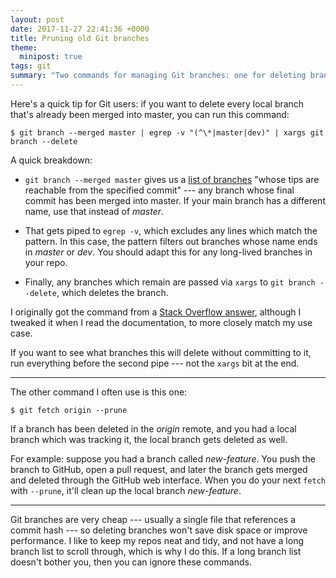 ```yaml
---
layout: post
date: 2017-11-27 22:41:36 +0000
title: Pruning old Git branches
theme:
  minipost: true
tags: git
summary: "Two commands for managing Git branches: one for deleting branches which have already been merged, one for deleting branches which were deleted on a remote."
---
```


Here's a quick tip for Git users: if you want to delete every local branch that's already been merged into master, you can run this command:

```console
$ git branch --merged master | egrep -v "(^\*|master|dev)" | xargs git branch --delete
```

A quick breakdown:

*   `git branch --merged master` gives us a [list of branches][branch] "whose tips are reachable from the specified commit" --- any branch whose final commit has been merged into master.
    If your main branch has a different name, use that instead of _master_.

*   That gets piped to `egrep -v`, which excludes any lines which match the pattern.
    In this case, the pattern filters out branches whose name ends in _master_ or _dev_.
    You should adapt this for any long-lived branches in your repo.

*   Finally, any branches which remain are passed via `xargs` to `git branch --delete`, which deletes the branch.

I originally got the command from a [Stack Overflow answer][so], although I tweaked it when I read the documentation, to more closely match my use case.

If you want to see what branches this will delete without committing to it, run everything before the second pipe --- not the `xargs` bit at the end.

[so]: https://stackoverflow.com/a/6127884/1558022
[branch]: https://git-scm.com/docs/git-branch

---

The other command I often use is this one:

```console
$ git fetch origin --prune
```

If a branch has been deleted in the _origin_ remote, and you had a local branch which was tracking it, the local branch gets deleted as well.

For example: suppose you had a branch called _new-feature_.
You push the branch to GitHub, open a pull request, and later the branch gets merged and deleted through the GitHub web interface.
When you do your next `fetch` with `--prune`, it'll clean up the local branch _new-feature_.

---

Git branches are very cheap --- usually a single file that references a commit hash --- so deleting branches won't save disk space or improve performance.
I like to keep my repos neat and tidy, and not have a long branch list to scroll through, which is why I do this.
If a long branch list doesn't bother you, then you can ignore these commands.
